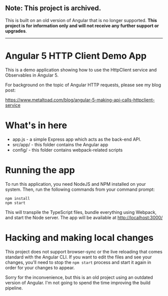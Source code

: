 ## Note: This project is archived.

This is built on an old version of Angular that is no longer supported. **This project is for information only and will not receive any further support or upgrades**.

---

# Angular 5 HTTP Client Demo App

This is a demo application showing how to use the HttpClient service and Observables in Angular 5.

For background on the topic of Angular HTTP requests, please see my blog post:

https://www.metaltoad.com/blog/angular-5-making-api-calls-httpclient-service

# What's in here

- app.js - a simple Express app which acts as the back-end API.
- src/app/ - this folder contains the Angular app
- config/ - this folder contains webpack-related scripts

# Running the app

To run this application, you need NodeJS and NPM installed on your system. Then, run the following commands from your command prompt:

```
npm install
npm start
```

This will transpile the TypeScript files, bundle everything using Webpack, and start the Node server. The app will be available at [http://localhost:3000/](http://localhost:3000/)

# Hacking and making local changes

This project does not support browser-sync or the live reloading that comes standard with the Angular CLI. If you want to edit the files and see your changes, you'll need to stop the `npm start` process and start it again in order for your changes to appear.

Sorry for the inconvenience, but this is an old project using an outdated version of Angular. I'm not going to spend the time improving the build pipeline.
